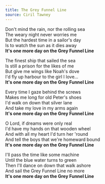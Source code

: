 ```yaml
---  
title: The Grey Funnel Line  
source: Ciril Tawney  
---  
```

  
Don't mind the rain, nor the rolling sea  
The weary night never worries me  
But the hardest time in a sailor's day  
Is to watch the sun as it dies away  
**It's one more day on the Grey Funnel Line**  
  
The finest ship that sailed the sea  
Is still a prison for the likes of me  
But give me wings like Noah's dove  
I'd fly up harbour to the girl I love…  
**It's one more day on the Grey Funnel Line**  
  
Every time I gaze behind the screws  
Makes me long for old Peter's shoes  
I'd walk on down that silver lane  
And take my love in my arms again  
**It's one more day on the Grey Funnel Line**  
  
O Lord, if dreams were only real  
I'd have my hands on that wooden wheel  
And with all my heart I'd turn her 'round  
And tell the boys that we're homeward bound  
**It's one more day on the Grey Funnel Line**  
  
I'll pass the time like some machine  
Until the blue water turns to green  
Then I'll dance on down that walk ashore  
And sail the Grey Funnel Line no more  
**It's one more day on the Grey Funnel Line** 